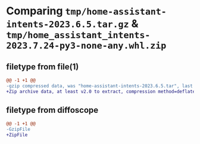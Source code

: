 # Comparing `tmp/home-assistant-intents-2023.6.5.tar.gz` & `tmp/home_assistant_intents-2023.7.24-py3-none-any.whl.zip`

## filetype from file(1)

```diff
@@ -1 +1 @@
-gzip compressed data, was "home-assistant-intents-2023.6.5.tar", last modified: Mon Jun  5 15:46:39 2023, max compression
+Zip archive data, at least v2.0 to extract, compression method=deflate
```

## filetype from diffoscope

```diff
@@ -1 +1 @@
-GzipFile
+ZipFile
```

